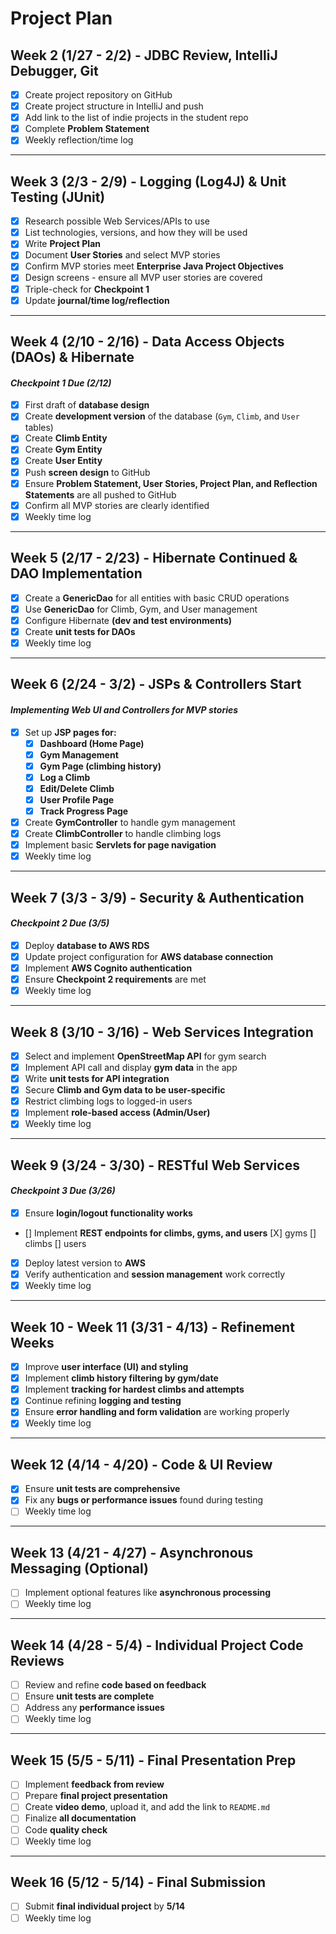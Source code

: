 # **Project Plan**

## **Week 2 (1/27 - 2/2) - JDBC Review, IntelliJ Debugger, Git**
- [X] Create project repository on GitHub
- [X] Create project structure in IntelliJ and push
- [X] Add link to the list of indie projects in the student repo
- [X] Complete **Problem Statement**
- [X] Weekly reflection/time log

---

## **Week 3 (2/3 - 2/9) - Logging (Log4J) & Unit Testing (JUnit)**
- [X] Research possible Web Services/APIs to use
- [X] List technologies, versions, and how they will be used
- [X] Write **Project Plan**
- [X] Document **User Stories** and select MVP stories
- [X] Confirm MVP stories meet **Enterprise Java Project Objectives**
- [X] Design screens - ensure all MVP user stories are covered
- [X] Triple-check for **Checkpoint 1**
- [X] Update **journal/time log/reflection**

---

## **Week 4 (2/10 - 2/16) - Data Access Objects (DAOs) & Hibernate**
#### *Checkpoint 1 Due (2/12)*
- [X] First draft of **database design**
- [X] Create **development version** of the database (`Gym`, `Climb`, and `User` tables)
- [X] Create **Climb Entity**
- [X] Create **Gym Entity**
- [X] Create **User Entity**
- [X] Push **screen design** to GitHub
- [X] Ensure **Problem Statement, User Stories, Project Plan, and Reflection Statements** are all pushed to GitHub
- [X] Confirm all MVP stories are clearly identified
- [X] Weekly time log

---

## **Week 5 (2/17 - 2/23) - Hibernate Continued & DAO Implementation**
- [X] Create a **GenericDao** for all entities with basic CRUD operations
- [X] Use **GenericDao** for Climb, Gym, and User management
- [X] Configure Hibernate **(dev and test environments)**
- [X] Create **unit tests for DAOs**
- [X] Weekly time log

---

## **Week 6 (2/24 - 3/2) - JSPs & Controllers Start**
#### *Implementing Web UI and Controllers for MVP stories*
- [X] Set up **JSP pages for:**
    - [X] **Dashboard (Home Page)**
    - [X] **Gym Management**
    - [X] **Gym Page (climbing history)**
    - [X] **Log a Climb**
    - [X] **Edit/Delete Climb**
    - [X] **User Profile Page**
    - [X] **Track Progress Page**
- [X] Create **GymController** to handle gym management
- [X] Create **ClimbController** to handle climbing logs
- [X] Implement basic **Servlets for page navigation**
- [X] Weekly time log

---

## **Week 7 (3/3 - 3/9) - Security & Authentication**
#### *Checkpoint 2 Due (3/5)*
- [X] Deploy **database to AWS RDS**
- [X] Update project configuration for **AWS database connection**
- [X] Implement **AWS Cognito authentication**
- [X] Ensure **Checkpoint 2 requirements** are met
- [X] Weekly time log

---

## **Week 8 (3/10 - 3/16) - Web Services Integration**
- [X] Select and implement **OpenStreetMap API** for gym search
- [X] Implement API call and display **gym data** in the app
- [X] Write **unit tests for API integration**
- [X] Secure **Climb and Gym data to be user-specific**
- [X] Restrict climbing logs to logged-in users
- [X] Implement **role-based access (Admin/User)**
- [X] Weekly time log

---

## **Week 9 (3/24 - 3/30) - RESTful Web Services**
#### *Checkpoint 3 Due (3/26)*
- [X] Ensure **login/logout functionality works**
- [] Implement **REST endpoints for climbs, gyms, and users** 
    [X] gyms
    [] climbs
    [] users

- [X] Deploy latest version to **AWS**
- [X] Verify authentication and **session management** work correctly
- [X] Weekly time log

---

## **Week 10 - Week 11 (3/31 - 4/13) - Refinement Weeks**
- [X] Improve **user interface (UI) and styling**
- [X] Implement **climb history filtering by gym/date**
- [X] Implement **tracking for hardest climbs and attempts**
- [X] Continue refining **logging and testing**
- [X] Ensure **error handling and form validation** are working properly
- [X] Weekly time log

---

## **Week 12 (4/14 - 4/20) - Code & UI Review**
- [X] Ensure **unit tests are comprehensive**
- [X] Fix any **bugs or performance issues** found during testing
- [ ] Weekly time log

---

## **Week 13 (4/21 - 4/27) - Asynchronous Messaging (Optional)**
- [ ] Implement optional features like **asynchronous processing**
- [ ] Weekly time log

---

## **Week 14 (4/28 - 5/4) - Individual Project Code Reviews**
- [ ] Review and refine **code based on feedback**
- [ ] Ensure **unit tests are complete**
- [ ] Address any **performance issues**
- [ ] Weekly time log

---

## **Week 15 (5/5 - 5/11) - Final Presentation Prep**
- [ ] Implement **feedback from review**
- [ ] Prepare **final project presentation**
- [ ] Create **video demo**, upload it, and add the link to `README.md`
- [ ] Finalize **all documentation**
- [ ] Code **quality check**
- [ ] Weekly time log

---

## **Week 16 (5/12 - 5/14) - Final Submission**
- [ ] Submit **final individual project** by **5/14**
- [ ] Weekly time log